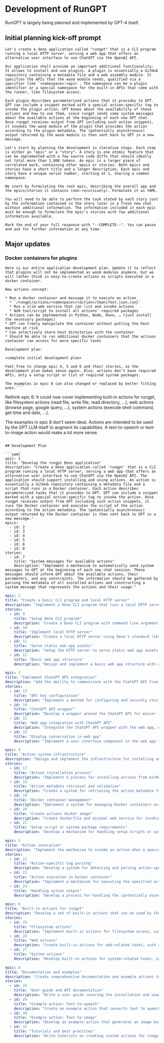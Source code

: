 # Development of RunGPT

RunGPT is largely being planned and implemented by GPT-4 itself.

## Initial planning kick-off prompt

```
Let's create a deno application called "rungpt" that is a CLI program running a local HTTP server, serving a web app that offers an alternative user interface to use ChatGPT via the OpenAI API.

Our application shall provide an important additional functionality: It allows to install and use plugins. A plugin is essentially a GitHub repository containing a metadata file and a web assembly module. It specifies the APIs that the wasm module needs, qualified via a specifier like `<namespace>:<api>`. The namespace can be a plugin identifier or a special namespace for the built-in APIs that come with the runner, like filesystem access.

Each plugin describes parameterised actions that it provides to GPT. GPT can include a snippet marked with a special action-specific tag to invoke the plugin action. GPT knows about the availability of these actions and how to use them, since rungpt sends some system messages about the available actions at the beginning of each new GPT chat. Once rungpt receives output from GPT including such action snippets, it invokes the wasm module of the plugin that provides the action according to the plugin metadata. The (potentially asynchronous) output returned by the wasm module is then sent back to GPT in a new message.

Let's start by planning the development in iterative steps. Each step is either an "epic" or a "story". A story is one atomic feature that can be implemented with a few source code diffs that should ideally not total more than 3,000 tokens. An epic is a larger piece of correlated work, containing other epics or stories. Both epics and stories have a short title and a longer description. Each epic and story have a unique serial number, starting at 1, sharing a common namespace.

We start by formulating the root epic, describing the overall app and the epics/stories it contains (non-recursively). Formulate it as YAML.

You will need to be able to perform the task stated by each story just by the information contained in the story later in a fresh new chat without additional information. The information included in each epic must be enough to formulate the epic's stories with few additional information available.

Mark the end of your full response with "--COMPLETE--". You can pause and ask for further information at any time.
```

## Major updates

### Docker containers for plugins

```
Here is our entire application development plan. Update it to reflect that plugins will not be implemented as wasm modules anymore, but we will rather think in easy-to-create actions as scripts executed in a docker container.

New actions concept:

* Run a docker container and message it to execute an action
  * `/rungpt/actions/<namespace>/<action>/{manifest.json,run}`
  * Run a slim web service that can list and invoke actions
  * Add tool/script to install all actions' required packages
* Actions can be implemented in Python, Node, Deno, … (just install the necessary packages)
* GPT can freely manipulate the container without putting the host machine at risk
* Can selectively share host directories with the container
* Should be able to run additional docker containers that the actions container can access for more specific tasks

Development plan:

<complete initial development plan>
```

```
Feel free to change epic 4, 5 and 6 and their stories, so the development plan makes sense again. Also, actions don't have required APIs, only a setup script or list of required system packages.

The examples in epic 8 can also changed or replaced by better fitting ones.```

```
Rethink epic 6: It could now cover implementing built-in actions for rungpt, like filesystem actions (read file, write file, read directory, …), web actions (browse page, google query, …), system actions (execute shell command, get time and date, …).

The examples in epic 8 don't seem ideal. Actions are intended to be used by the GPT LLM itself to augment its capabilities. A text-to-speech or text-to-image action would make a lot more sense.
```

## Development Plan

```yaml
epic: 1
title: "Develop the rungpt Deno application"
description: "Create a Deno application called 'rungpt' that is a CLI program running a local HTTP server, serving a web app that offers an alternative user interface to use ChatGPT via the OpenAI API. The application should support installing and using actions. An action is essentially a GitHub repository containing a metadata file and a script that runs in a Docker container. Each action describes parameterized tasks that it provides to GPT. GPT can include a snippet marked with a special action-specific tag to invoke the action. Once rungpt receives output from GPT including such action snippets, it runs the Docker container and executes the script of the action according to the action metadata. The (potentially asynchronous) output returned by the Docker container is then sent back to GPT in a new message."
epics:
  - id: 2
  - id: 3
  - id: 4
  - id: 5
  - id: 6
  - id: 8
stories:
  - id: 7
    title: "System messages for available actions"
    description: "Implement a mechanism to automatically send system messages to GPT at the beginning of each new chat session. These messages should inform GPT about the available actions, their parameters, and any constraints. The information should be gathered by parsing the metadata of all installed actions and constructing a system message that represents the actions and their usage."
```

```yaml
epic: 2
title: "Create a basic CLI program and local HTTP server"
description: "Implement a Deno CLI program that runs a local HTTP server and serves a basic web app."
stories:
  - id: 9
    title: "Setup Deno CLI program"
    description: "Create a Deno CLI program with command line argument parsing and basic help documentation."
  - id: 10
    title: "Implement local HTTP server"
    description: "Create a local HTTP server using Deno's standard library, listening on a configurable port."
  - id: 11
    title: "Serve static web app assets"
    description: "Setup the HTTP server to serve static web app assets, such as HTML, CSS, and JavaScript files."
  - id: 12
    title: "Basic web app structure"
    description: "Design and implement a basic web app structure with a user interface to initiate and display ChatGPT conversations."
```

```yaml
epic: 3
title: "Implement ChatGPT API integration"
description: "Add the ability to communicate with the ChatGPT API from the web app and display the conversation."
stories:
  - id: 13
    title: "API key configuration"
    description: "Implement a method for configuring and securely storing the OpenAI API key required for ChatGPT API access."
  - id: 14
    title: "ChatGPT API wrapper"
    description: "Develop a wrapper around the ChatGPT API for easier interaction and handling of API requests and responses."
  - id: 15
    title: "Web app integration with ChatGPT API"
    description: "Integrate the ChatGPT API wrapper with the web app, enabling users to send messages and receive responses from ChatGPT."
  - id: 16
    title: "Display conversation in web app"
    description: "Implement a user interface component in the web app to display the conversation with ChatGPT, including messages sent by the user and responses from ChatGPT."
```

```yaml
epic: 4
title: "Action system infrastructure"
description: "Design and implement the infrastructure for installing and using actions, including the support for metadata and Docker containers. Actions are specified as '<user>/<repo>' and optionally a version, and installation means cloning the repository to the local filesystem."
stories:
  - id: 17
    title: "Action installation process"
    description: "Implement a process for installing actions from GitHub repositories using the '<user>/<repo>' format and an optional version. Cloning the repository to the local filesystem is the installation process."
  - id: 18
    title: "Action metadata retrieval and validation"
    description: "Create a system for retrieving the action metadata from the cloned GitHub repositories and validating its format and contents."
  - id: 19
    title: "Docker container management"
    description: "Implement a system for managing Docker containers associated with installed actions, including container creation, execution, and cleanup."
  - id: 20
    title: "Create actions docker image"
    description: "Create dockerfile and minimal web service for invoking and listing actions, including their metadata."
  - id: 21
    title: "Setup script or system package requirements"
    description: "Develop a mechanism for handling setup scripts or system package requirements specified in the action metadata, ensuring the necessary dependencies are installed in the Docker container."
```

```yaml
epic: 5
title: "Action invocation"
description: "Implement the mechanism to invoke an action when a special action-specific tag is included in GPT's output."
stories:
  - id: 22
    title: "Action-specific tag parsing"
    description: "Develop a system for detecting and parsing action-specific tags in GPT's output, extracting the relevant action information."
  - id: 23
    title: "Action execution in Docker container"
    description: "Implement a mechanism for executing the specified action's script in the appropriate Docker container based on the parsed action-specific tag."
  - id: 24
    title: "Handling action output"
    description: "Develop a process for handling the (potentially asynchronous) output returned by a Docker container executing an action and forwarding it to GPT in a new message."
```

```yaml
epic: 6
title: "Built-in actions for rungpt"
description: "Develop a set of built-in actions that can be used by the GPT LLM to augment its capabilities, covering filesystem, web, and system actions."
stories:
  - id: 25
    title: "Filesystem actions"
    description: "Implement built-in actions for filesystem access, such as reading and writing files, reading directories, and managing files and directories."
  - id: 26
    title: "Web actions"
    description: "Create built-in actions for web-related tasks, such as browsing web pages, performing Google queries, and interacting with web services and APIs."
  - id: 27
    title: "System actions"
    description: "Develop built-in actions for system-related tasks, such as executing shell commands, retrieving system information, and getting the current time and date."
```

```yaml
epic: 8
title: "Documentation and examples"
description: "Create comprehensive documentation and example actions to demonstrate the functionality and usage of rungpt."
stories:
  - id: 28
    title: "User guide and API documentation"
    description: "Write a user guide covering the installation and usage of rungpt, along with detailed API documentation for action development."
  - id: 29
    title: "Example action: Text-to-speech"
    description: "Create an example action that converts text to speech using a third-party API, demonstrating how the GPT LLM can use actions to augment its capabilities with real-time text-to-speech functionality."
  - id: 30
    title: "Example action: Text-to-image"
    description: "Develop an example action that generates an image based on a textual description, showcasing how the GPT LLM can use actions to create visual representations of text descriptions."
  - id: 31
    title: "Tutorials and best practices"
    description: "Write tutorials on creating custom actions for rungpt and provide best practices for action development, testing, and deployment."
```
